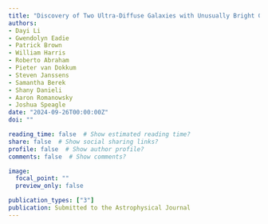 ```yaml
---
title: "Discovery of Two Ultra-Diffuse Galaxies with Unusually Bright Globular Cluster Luminosity Functions via a Mark-Dependently Thinned Point Process (MATHPOP)"
authors:
- Dayi Li
- Gwendolyn Eadie
- Patrick Brown
- William Harris
- Roberto Abraham
- Pieter van Dokkum
- Steven Janssens
- Samantha Berek
- Shany Danieli
- Aaron Romanowsky
- Joshua Speagle
date: "2024-09-26T00:00:00Z"
doi: ""

reading_time: false  # Show estimated reading time?
share: false  # Show social sharing links?
profile: false  # Show author profile?
comments: false  # Show comments?

image:
  focal_point: ""
  preview_only: false

publication_types: ["3"]
publication: Submitted to the Astrophysical Journal
---
```

